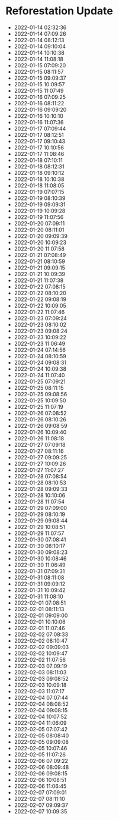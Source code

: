 # Reforestation Update

- 2022-01-14 02:32:36
- 2022-01-14 07:09:26
- 2022-01-14 08:12:13
- 2022-01-14 09:10:04
- 2022-01-14 10:10:38
- 2022-01-14 11:08:18
- 2022-01-15 07:09:20
- 2022-01-15 08:11:57
- 2022-01-15 09:09:37
- 2022-01-15 10:09:57
- 2022-01-15 11:07:49
- 2022-01-16 07:09:25
- 2022-01-16 08:11:22
- 2022-01-16 09:09:20
- 2022-01-16 10:10:10
- 2022-01-16 11:07:36
- 2022-01-17 07:09:44
- 2022-01-17 08:12:51
- 2022-01-17 09:10:43
- 2022-01-17 10:10:56
- 2022-01-17 11:08:46
- 2022-01-18 07:10:11
- 2022-01-18 08:12:31
- 2022-01-18 09:10:12
- 2022-01-18 10:10:38
- 2022-01-18 11:08:05
- 2022-01-19 07:07:15
- 2022-01-19 08:10:39
- 2022-01-19 09:09:31
- 2022-01-19 10:09:28
- 2022-01-19 11:07:56
- 2022-01-20 07:09:11
- 2022-01-20 08:11:01
- 2022-01-20 09:09:39
- 2022-01-20 10:09:23
- 2022-01-20 11:07:58
- 2022-01-21 07:08:49
- 2022-01-21 08:10:59
- 2022-01-21 09:09:15
- 2022-01-21 10:09:39
- 2022-01-21 11:07:38
- 2022-01-22 07:08:15
- 2022-01-22 08:10:20
- 2022-01-22 09:08:19
- 2022-01-22 10:09:05
- 2022-01-22 11:07:46
- 2022-01-23 07:09:24
- 2022-01-23 08:10:02
- 2022-01-23 09:08:24
- 2022-01-23 10:09:22
- 2022-01-23 11:06:49
- 2022-01-24 07:14:56
- 2022-01-24 08:10:59
- 2022-01-24 09:08:31
- 2022-01-24 10:09:38
- 2022-01-24 11:07:40
- 2022-01-25 07:09:21
- 2022-01-25 08:11:15
- 2022-01-25 09:08:56
- 2022-01-25 10:09:50
- 2022-01-25 11:07:19
- 2022-01-26 07:08:52
- 2022-01-26 08:10:26
- 2022-01-26 09:08:59
- 2022-01-26 10:09:40
- 2022-01-26 11:08:18
- 2022-01-27 07:09:18
- 2022-01-27 08:11:16
- 2022-01-27 09:09:25
- 2022-01-27 10:09:26
- 2022-01-27 11:07:27
- 2022-01-28 07:08:54
- 2022-01-28 08:10:53
- 2022-01-28 09:09:33
- 2022-01-28 10:10:06
- 2022-01-28 11:07:54
- 2022-01-29 07:09:00
- 2022-01-29 08:10:19
- 2022-01-29 09:08:44
- 2022-01-29 10:08:51
- 2022-01-29 11:07:57
- 2022-01-30 07:08:41
- 2022-01-30 08:10:17
- 2022-01-30 09:08:23
- 2022-01-30 10:08:46
- 2022-01-30 11:06:49
- 2022-01-31 07:09:31
- 2022-01-31 08:11:08
- 2022-01-31 09:09:12
- 2022-01-31 10:09:42
- 2022-01-31 11:08:10
- 2022-02-01 07:08:51
- 2022-02-01 08:11:13
- 2022-02-01 09:09:00
- 2022-02-01 10:10:06
- 2022-02-01 11:07:46
- 2022-02-02 07:08:33
- 2022-02-02 08:10:47
- 2022-02-02 09:09:03
- 2022-02-02 10:09:47
- 2022-02-02 11:07:56
- 2022-02-03 07:09:19
- 2022-02-03 08:11:03
- 2022-02-03 09:08:52
- 2022-02-03 10:09:18
- 2022-02-03 11:07:17
- 2022-02-04 07:07:44
- 2022-02-04 08:08:52
- 2022-02-04 09:08:15
- 2022-02-04 10:07:52
- 2022-02-04 11:06:09
- 2022-02-05 07:07:42
- 2022-02-05 08:08:40
- 2022-02-05 09:09:08
- 2022-02-05 10:07:46
- 2022-02-05 11:07:26
- 2022-02-06 07:09:22
- 2022-02-06 08:09:48
- 2022-02-06 09:08:15
- 2022-02-06 10:08:51
- 2022-02-06 11:06:45
- 2022-02-07 07:09:01
- 2022-02-07 08:11:10
- 2022-02-07 09:09:37
- 2022-02-07 10:09:35
